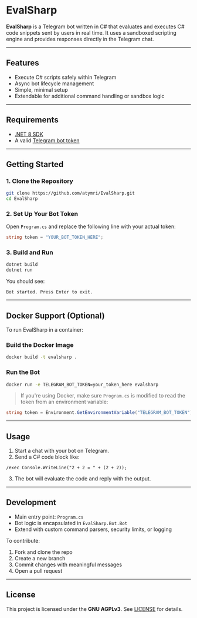 # EvalSharp

**EvalSharp** is a Telegram bot written in C# that evaluates and executes C# code snippets sent by users in real time. It uses a sandboxed scripting engine and provides responses directly in the Telegram chat.

---

## Features

* Execute C# scripts safely within Telegram
* Async bot lifecycle management
* Simple, minimal setup
* Extendable for additional command handling or sandbox logic

---

## Requirements

* [.NET 8 SDK](https://dotnet.microsoft.com/en-us/download)
* A valid [Telegram bot token](https://t.me/BotFather)

---

## Getting Started

### 1. Clone the Repository

```bash
git clone https://github.com/atymri/EvalSharp.git
cd EvalSharp
```

### 2. Set Up Your Bot Token

Open `Program.cs` and replace the following line with your actual token:

```csharp
string token = "YOUR_BOT_TOKEN_HERE";
```

### 3. Build and Run

```bash
dotnet build
dotnet run
```

You should see:

```
Bot started. Press Enter to exit.
```

---

## Docker Support (Optional)

To run EvalSharp in a container:

### Build the Docker Image

```bash
docker build -t evalsharp .
```

### Run the Bot

```bash
docker run -e TELEGRAM_BOT_TOKEN=your_token_here evalsharp
```

> If you're using Docker, make sure `Program.cs` is modified to read the token from an environment variable:

```csharp
string token = Environment.GetEnvironmentVariable("TELEGRAM_BOT_TOKEN");
```

---

## Usage

1. Start a chat with your bot on Telegram.
2. Send a C# code block like:

````
/exec Console.WriteLine("2 + 2 = " + (2 + 2));
````
3. The bot will evaluate the code and reply with the output.
---

## Development

- Main entry point: `Program.cs`
- Bot logic is encapsulated in `EvalSharp.Bot.Bot`
- Extend with custom command parsers, security limits, or logging

To contribute:

1. Fork and clone the repo
2. Create a new branch
3. Commit changes with meaningful messages
4. Open a pull request

---
## License
This project is licensed under the **GNU AGPLv3**. See [LICENSE](LICENSE) for details.
